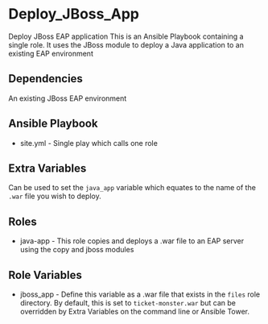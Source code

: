 # Deploy_JBoss_App
Deploy JBoss EAP application
This is an Ansible Playbook containing a single role.  It uses the JBoss module to deploy a Java application
to an existing EAP environment

## Dependencies
An existing JBoss EAP environment

## Ansible Playbook
* site.yml - Single play which calls one role

## Extra Variables
Can be used to set the `java_app` variable which equates to the name of the `.war` file you wish to deploy.

## Roles
* java-app - This role copies and deploys a .war file to an EAP server using the copy and jboss modules

## Role Variables
* jboss_app - Define this variable as a .war file that exists in the `files` role directory.  By default, this is set to `ticket-monster.war`
but can be overridden by Extra Variables on the command line or Ansible Tower.
